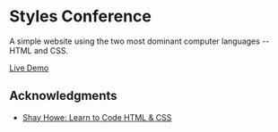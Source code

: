 # Styles Conference

A simple website using the two most dominant computer languages -- HTML and CSS.

<a href="https://dyarawilliams.github.io/styles-conference/">Live Demo</a>

<!-- ACKNOWLEDGMENTS -->
## Acknowledgments

* [Shay Howe: Learn to Code HTML & CSS](https://learn.shayhowe.com/html-css/)
